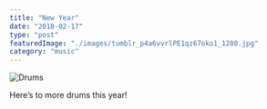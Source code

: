 ```yaml
---
title: "New Year"
date: "2018-02-17"
type: "post"
featuredImage: "./images/tumblr_p4a6vvrlPE1qz67oko1_1280.jpg"
category: "music"
---
```


![Drums](/images/tumblr_p4a6vvrlPE1qz67oko2_1280.jpg)

Here’s to more drums this year!
